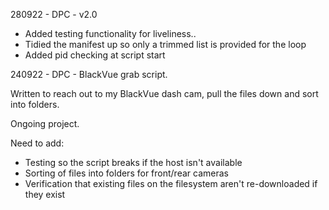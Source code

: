 280922 - DPC - v2.0

- Added testing functionality for liveliness.. 
- Tidied the manifest up so only a trimmed list is provided for the loop
- Added pid checking at script start

240922 - DPC - BlackVue grab script.

Written to reach out to my BlackVue dash cam, pull the files down and sort into folders.

Ongoing project. 

Need to add:

- Testing so the script breaks if the host isn't available
- Sorting of files into folders for front/rear cameras
- Verification that existing files on the filesystem aren't re-downloaded if they exist
